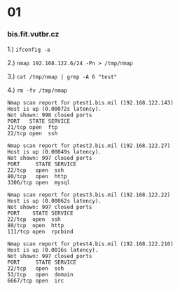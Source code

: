 # 01

### bis.fit.vutbr.cz

1.) `ifconfig -a`

2.) `nmap 192.168.122.6/24 -Pn > /tmp/nmap`

3.) `cat /tmp/nmap | grep -A 6 "test"`

4.) `rm -fv /tmp/nmap`


```
Nmap scan report for ptest1.bis.mil (192.168.122.143)
Host is up (0.00072s latency).
Not shown: 998 closed ports
PORT   STATE SERVICE
21/tcp open  ftp
22/tcp open  ssh

Nmap scan report for ptest2.bis.mil (192.168.122.27)
Host is up (0.00049s latency).
Not shown: 997 closed ports
PORT     STATE SERVICE
22/tcp   open  ssh
80/tcp   open  http
3306/tcp open  mysql

Nmap scan report for ptest3.bis.mil (192.168.122.22)
Host is up (0.00062s latency).
Not shown: 997 closed ports
PORT    STATE SERVICE
22/tcp  open  ssh
80/tcp  open  http
111/tcp open  rpcbind

Nmap scan report for ptest4.bis.mil (192.168.122.210)
Host is up (0.0016s latency).
Not shown: 997 closed ports
PORT     STATE SERVICE
22/tcp   open  ssh
53/tcp   open  domain
6667/tcp open  irc
```
